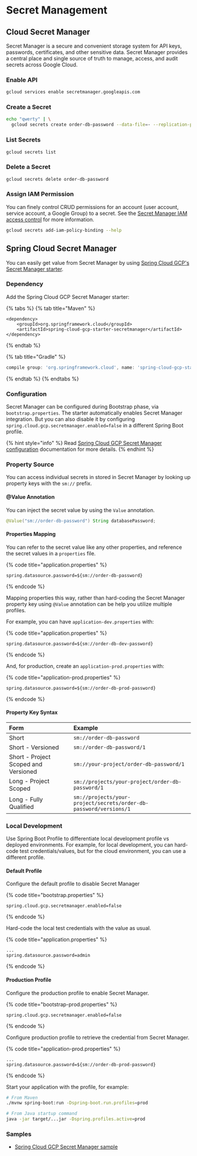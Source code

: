 # Secret Management

## Cloud Secret Manager

Secret Manager is a secure and convenient storage system for API keys, passwords, certificates, and other sensitive data. Secret Manager provides a central place and single source of truth to manage, access, and audit secrets across Google Cloud.

### Enable API

```bash
gcloud services enable secretmanager.googleapis.com
```

### Create a Secret

```bash
echo "qwerty" | \
  gcloud secrets create order-db-password --data-file=- --replication-policy=automatic
```

### List Secrets

```bash
gcloud secrets list
```

### Delete a Secret

```bash
gcloud secrets delete order-db-password
```

### Assign IAM Permission

You can finely control CRUD permissions for an account \(user account, service account, a Google Group\) to a secret. See the [Secret Manager IAM access control](https://cloud.google.com/secret-manager/docs/access-control) for more information.

```bash
gcloud secrets add-iam-policy-binding --help
```

## Spring Cloud Secret Manager

You can easily get value from Secret Manager by using [Spring Cloud GCP's Secret Manager starter](https://cloud.spring.io/spring-cloud-static/spring-cloud-gcp/current/reference/html/#secret-manager).

### Dependency

Add the Spring Cloud GCP Secret Manager starter:

{% tabs %}
{% tab title="Maven" %}
```markup
<dependency>
    <groupId>org.springframework.cloud</groupId>
    <artifactId>spring-cloud-gcp-starter-secretmanager</artifactId>
</dependency>
```
{% endtab %}

{% tab title="Gradle" %}
```groovy
compile group: 'org.springframework.cloud', name: 'spring-cloud-gcp-starter-secretmanager'
```
{% endtab %}
{% endtabs %}

### Configuration

Secret Manager can be configured during Bootstrap phase, via `bootstrap.properties`. The starter automatically enables Secret Manager integration. But you can also disable it by configuring `spring.cloud.gcp.secretmanager.enabled=false` in a different Spring Boot profile.

{% hint style="info" %}
Read [Spring Cloud GCP Secret Manager configuration](https://cloud.spring.io/spring-cloud-static/spring-cloud-gcp/current/reference/html/#configuration-10) documentation for more details.
{% endhint %}

### Property Source

You can access individual secrets in stored in Secret Manager by looking up property keys with the `sm://` prefix.

#### @Value Annotation

You can inject the secret value by using the `Value` annotation.

```java
@Value("sm://order-db-password") String databasePassword;
```

#### Properties Mapping

You can refer to the secret value like any other properties, and reference the secret values in a `properties` file.

{% code title="application.properties" %}
```text
spring.datasource.password=${sm://order-db-password}
```
{% endcode %}

Mapping properties this way, rather than hard-coding the Secret Manager property key using `@Value` annotation can be help you utilize multiple profiles.

For example, you can have `application-dev.properties` with:

{% code title="application.properties" %}
```text
spring.datasource.password=${sm://order-db-dev-password}
```
{% endcode %}

And, for production, create an `application-prod.properties` with:

{% code title="application-prod.properties" %}
```text
spring.datasource.password=${sm://order-db-prod-password}
```
{% endcode %}

#### Property Key Syntax

| Form | Example |
| :--- | :--- |
| Short | `sm://order-db-password` |
| Short - Versioned | `sm://order-db-password/1` |
| Short - Project Scoped and Versioned | `sm://your-project/order-db-password/1` |
| Long - Project Scoped | `sm://projects/your-project/order-db-password/1` |
| Long - Fully Qualified | `sm://projects/your-project/secrets/order-db-password/versions/1` |

### Local Development

Use Spring Boot Profile to differentiate local development profile vs deployed environments. For example, for local development, you can hard-code test credentials/values, but for the cloud environment, you can use a different profile.

#### Default Profile

Configure the default profile to disable Secret Manager

{% code title="bootstrap.properties" %}
```text
spring.cloud.gcp.secretmanager.enabled=false
```
{% endcode %}

Hard-code the local test credentials with the value as usual.

{% code title="application.properties" %}
```text
...
spring.datasource.password=admin
```
{% endcode %}

#### Production Profile

Configure the production profile to enable Secret Manager.

{% code title="bootstrap-prod.properties" %}
```text
spring.cloud.gcp.secretmanager.enabled=false
```
{% endcode %}

Configure production profile to retrieve the credential from Secret Manager.

{% code title="application-prod.properties" %}
```text
...
spring.datasource.password=${sm://order-db-prod-password}
```
{% endcode %}

Start your application with the profile, for example:

```bash
# From Maven
./mvnw spring-boot:run -Dspring-boot.run.profiles=prod

# From Java startup command
java -jar target/...jar -Dspring.profiles.active=prod
```

### Samples

* [Spring Cloud GCP Secret Manager sample](https://github.com/spring-cloud/spring-cloud-gcp/tree/master/spring-cloud-gcp-samples/spring-cloud-gcp-secretmanager-sample)

